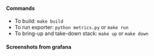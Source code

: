#### Commands
- To build: `make build`
- To run exporter: `python metrics.py` or `make run`
- To bring-up and take-down stack: `make up` or `make down`

#### Screenshots from grafana
